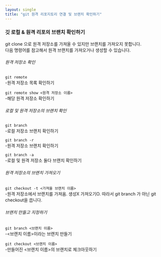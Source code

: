 ```yaml
---
layout: single
title: "git 원격 리포지토리 연결 및 브랜치 확인하기"
---
```

### 깃 로컬 & 원격 리포의 브랜치 확인하기

git clone 으로 원격 저장소를 가져올 수 있지만 브랜치를 가져오지 못합니다.<br>
다음 명령어를 참고해서 원격 브랜치를 가져오거나 생성할 수 있습니다.

###### 원격 저장소 확인
`git remote`<br>
-원격 저장소 목록 확인하기

`git remote show <원격 저장소 이름>`<br>
-해당 원격 저장소 확인하기

###### 로컬 및 원격 저장소의 브랜치 확인
`git branch`<br>
-로컬 저장소 브랜치 확인하기

`git branch -r`<br>
-원격 저장소 브랜치 확인하기

`git branch -a`<br>
-로컬 및 원격 저장소 둘다 브랜치 확인하기

###### 원격 저장소의 브랜치 가져오기
`git checkout -t <가져올 브랜치 이름>`<br>
-원격 저장소에서 브랜치를 가져옴. 생성X 가져오기O. 따라서 git branch 가 아닌 git checkout을 씁니다.

###### 브랜치 만들고 지정하기
`git branch <브랜치 이름>`<br>
-<브랜치 이름>이라는 브랜치 만들기

`git checkout <브랜치 이름>`<br>
-만들어진 <브랜치 이름>의 브랜치로 체크아웃하기

